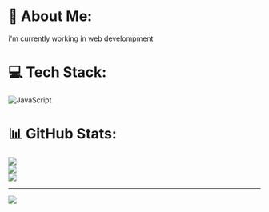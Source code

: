 # 💫 About Me:
i'm currently working in web develompment


# 💻 Tech Stack:
![JavaScript](https://img.shields.io/badge/javascript-%23323330.svg?style=for-the-badge&logo=javascript&logoColor=%23F7DF1E) 
# 📊 GitHub Stats:
![](https://github-readme-stats.vercel.app/api?username=revaldyazura&theme=dark&hide_border=false&include_all_commits=false&count_private=false)<br/>
![](https://github-readme-streak-stats.herokuapp.com/?user=revaldyazura&theme=dark&hide_border=false)<br/>
![](https://github-readme-stats.vercel.app/api/top-langs/?username=revaldyazura&theme=dark&hide_border=false&include_all_commits=false&count_private=false&layout=compact)

---
[![](https://visitcount.itsvg.in/api?id=revaldyazura&icon=0&color=0)](https://visitcount.itsvg.in)
